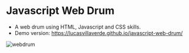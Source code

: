 # Javascript Web Drum
- A web drum using HTML, Javascript and CSS skills.
- Demo version: https://lucasvillaverde.github.io/javascript-web-drum/

<img src="https://i.ibb.co/6NPHLpq/webdrum.png" alt="webdrum" border="0">
